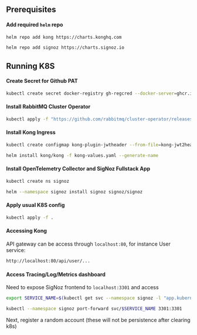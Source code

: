 
## Prerequisites


#### Add required `helm` repo

```bash
helm repo add kong https://charts.konghq.com
```

``` bash
helm repo add signoz https://charts.signoz.io
```

## Running K8S

#### Create Secret for Github PAT

```bash
kubectl create secret docker-registry gh-regcred --docker-server=ghcr.io --docker-username=GITHUB_USERNAME --docker-password=GITHUB_PAT
```


#### Install RabbitMQ Cluster Operator
```bash
kubectl apply -f "https://github.com/rabbitmq/cluster-operator/releases/latest/download/cluster-operator.yml"   
```

#### Install Kong Ingress

```bash
kubectl create configmap kong-plugin-jwtheader --from-file=kong-jwt2header

helm install kong/kong -f kong-values.yaml --generate-name
```

#### Install OpenTelemetry Collector and SigNoz Fullstack App
```bash
kubectl create ns signoz

helm --namespace signoz install signoz signoz/signoz
```
#### Apply usual K8S config

```bash
kubectl apply -f .
```

#### Accessing Kong

API gateway can be access through `localhost:80`, for instance User service:

```bash
http://localhost:80/api/user/...
```

#### Access Tracing/Log/Metrics dashboard
Need to expose SigNoz frontend to `localhost:3301` and access

```bash
export SERVICE_NAME=$(kubectl get svc --namespace signoz -l "app.kubernetes.io/component=frontend" -o jsonpath="{.items[0].metadata.name}")

kubectl --namespace signoz port-forward svc/$SERVICE_NAME 3301:3301
```

Next, register a random account (these will not be persistence after clearing k8s)